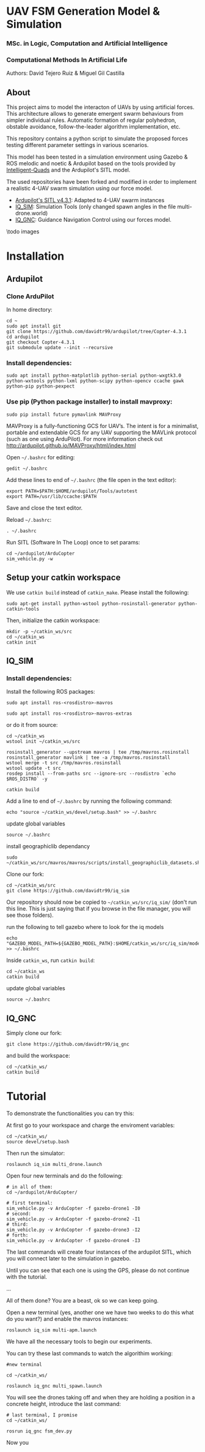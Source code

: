 # UAV FSM Generation Model & Simulation
### MSc. in Logic, Computation and Artificial Intelligence
### Computational Methods In Artificial Life
Authors: David Tejero Ruiz & Miguel Gil Castilla

## About
This project aims to model the interacton of UAVs by using artificial forces. This architecture allows to generate emergent swarm behaviours from simpler individual rules. Automatic formation of regular polyhedron, obstable avoidance, follow-the-leader algorithm implementation, etc.

This repository contains a python script to simulate the proposed forces testing different parameter settings in various scenarios.

This model has been tested in a simulation environment using Gazebo & ROS melodic and noetic & Ardupilot based on the tools provided by [Intelligent-Quads](https://github.com/Intelligent-Quads) and the Ardupilot's SITL model.

The used repositories have been forked and modified in order to implement a realistic 4-UAV swarm simulation using our force model.
- [Ardupilot's SITL v4.3.1](https://github.com/davidtr99/ardupilot/tree/Copter-4.3.1): Adapted to 4-UAV swarm instances
- [IQ_SIM](https://github.com/davidtr99/iq_sim): Simulation Tools (only changed spawn angles in the file multi-drone.world)
- [IQ_GNC](https://github.com/davidtr99/iq_gnc): Guidance Navigation Control using our forces model.


\todo images

# Installation

## Ardupilot

### Clone ArduPilot

In home directory:
```
cd ~
sudo apt install git
git clone https://github.com/davidtr99/ardupilot/tree/Copter-4.3.1
cd ardupilot
git checkout Copter-4.3.1
git submodule update --init --recursive
```

### Install dependencies:
```
sudo apt install python-matplotlib python-serial python-wxgtk3.0 python-wxtools python-lxml python-scipy python-opencv ccache gawk python-pip python-pexpect
```

### Use pip (Python package installer) to install mavproxy:
```
sudo pip install future pymavlink MAVProxy
```

MAVProxy is a fully-functioning GCS for UAV’s. The intent is for a minimalist, portable and extendable GCS for any UAV supporting the MAVLink protocol (such as one using ArduPilot). For more information check out http://ardupilot.github.io/MAVProxy/html/index.html

Open `~/.bashrc` for editing:
```
gedit ~/.bashrc
```

Add these lines to end of `~/.bashrc` (the file open in the text editor):
```
export PATH=$PATH:$HOME/ardupilot/Tools/autotest
export PATH=/usr/lib/ccache:$PATH
```

Save and close the text editor.

Reload `~/.bashrc`:
```
. ~/.bashrc
```

Run SITL (Software In The Loop) once to set params:
```
cd ~/ardupilot/ArduCopter
sim_vehicle.py -w
```

## Setup your catkin workspace

 We use `catkin build` instead of `catkin_make`. Please install the following:
```
sudo apt-get install python-wstool python-rosinstall-generator python-catkin-tools
```

Then, initialize the catkin workspace:
```
mkdir -p ~/catkin_ws/src
cd ~/catkin_ws
catkin init
```

## IQ_SIM

### Install dependencies:

Install the following ROS packages:
```
sudo apt install ros-<rosdistro>-mavros

sudo apt install ros-<rosdistro>-mavros-extras

```
or do it  from source:
```
cd ~/catkin_ws
wstool init ~/catkin_ws/src

rosinstall_generator --upstream mavros | tee /tmp/mavros.rosinstall
rosinstall_generator mavlink | tee -a /tmp/mavros.rosinstall
wstool merge -t src /tmp/mavros.rosinstall
wstool update -t src
rosdep install --from-paths src --ignore-src --rosdistro `echo $ROS_DISTRO` -y

catkin build
```
Add a line to end of `~/.bashrc` by running the following command:
```
echo "source ~/catkin_ws/devel/setup.bash" >> ~/.bashrc
```

update global variables
```
source ~/.bashrc
```

install geographiclib dependancy 
```
sudo ~/catkin_ws/src/mavros/mavros/scripts/install_geographiclib_datasets.sh
```


Clone our fork:
```
cd ~/catkin_ws/src
git clone https://github.com/davidtr99/iq_sim
```
Our repository should now be copied to `~/catkin_ws/src/iq_sim/` (don't run this line. This is just saying that if you browse in the file manager, you will see those folders).

run the following to tell gazebo where to look for the iq models 
```
echo "GAZEBO_MODEL_PATH=${GAZEBO_MODEL_PATH}:$HOME/catkin_ws/src/iq_sim/models" >> ~/.bashrc
```
Inside `catkin_ws`, run `catkin build`:

```
cd ~/catkin_ws
catkin build
```
update global variables
```
source ~/.bashrc
```

## IQ_GNC
Simply clone our fork:
```
git clone https://github.com/davidtr99/iq_gnc
```

and build the workspace:
```
cd ~/catkin_ws/
catkin build
```

# Tutorial

To demonstrate the functionalities you can try this:

At first go to your workspace and charge the enviroment variables:
```
cd ~/catkin_ws/
source devel/setup.bash
```

Then run the simulator:
```
roslaunch iq_sim multi_drone.launch
```

Open four new terminals and do the following:

```
# in all of them:
cd ~/ardupilot/ArduCopter/

# first terminal:
sim_vehicle.py -v ArduCopter -f gazebo-drone1 -I0
# second:
sim_vehicle.py -v ArduCopter -f gazebo-drone2 -I1
# third:
sim_vehicle.py -v ArduCopter -f gazebo-drone3 -I2
# forth:
sim_vehicle.py -v ArduCopter -f gazebo-drone4 -I3

```

The last commands will create four instances of the ardupilot SITL, which you will connect later to the simulation in gazebo.

Until you can see that each one is using the GPS, please do not continue with the tutorial.

...

All of them done? You are a beast, ok so we can keep going.

Open a new terminal (yes, another one we have two weeks to do this what do you want?) and enable the mavros instances:

```
roslaunch iq_sim multi-apm.launch
```

We have all the necessary tools to begin our experiments. 

You can try these last commands to watch the algorithim working:

```
#new terminal

cd ~/catkin_ws/

roslaunch iq_gnc multi_spawn.launch
```

You will see the drones taking off and when they are holding a position in a concrete height, introduce the last command:

```
# last terminal, I promise
cd ~/catkin_ws/

rosrun iq_gnc fsm_dev.py

```

Now you

